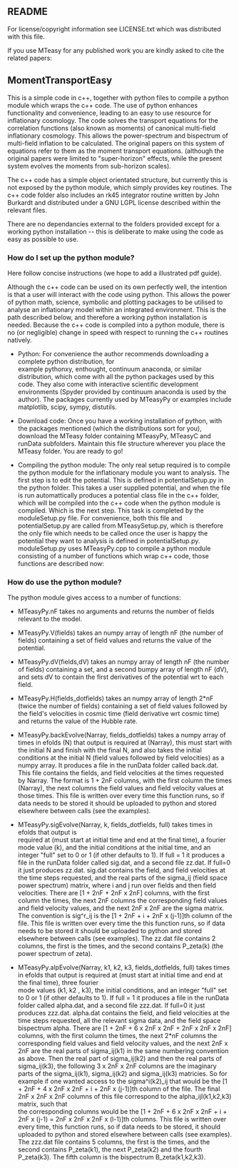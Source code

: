 ## README ##

For license/copyright information see LICENSE.txt which was distributed with this file. 

If you use MTeasy for any published work you are kindly asked to cite the related papers: 


## MomentTransportEasy ##

This is a simple code in c++, together with python files to compile a python module which 
wraps the c++ code. The use of python enhances functionality and convenience, leading to an 
easy to use resource for inflationary cosmology. The code solves the transport equations for
the correlation functions (also known as moments) of canonical multi-field inflationary 
cosmology. This allows the power-spectrum and bispectrum of multi-field inflation to be 
calculated. The original papers on this system of equations refer to them as the moment transport 
equations. (although the original papers were limited to "super-horizon" effects, 
while the present system evolves the moments from sub-horizon scales).

The c++ code has a simple object orientated structure, but currently this is not exposed by 
the python module, which simply provides key routines. The c++ code folder also includes an rk45 
integrator routine written by John Burkardt and distributed under a GNU LGPL license described
within the relevant files. 

There are no dependancies external to the folders provided except for a working python 
installation -- this is deliberate to make using the code as easy as possible to use.

### How do I set up the python module? ###

Here follow concise instructions (we hope to add a illustrated pdf guide).

Although the c++ code can be used on its own perfectly well, the intention is that a user will
interact with the code using python. This allows the power of python math, science, symbolic and
plotting packages to be utilised to analyse an inflationary model within an integrated 
environment. This is the path described below, and therefore a working python installation is 
needed. Because the c++ code is compiled into a python module, there is no (or negligible) 
change in speed with respect to running the c++ routines natively. 

* Python:  For convenience the author recommends downloading a complete python distribution, for  
  example pythonxy, enthought, continuum anaconda, or similar distribution, which come with all 
  the python packages used by this code. They also come with interactive scientific development 
  environments (Spyder provided by continuum anaconda is used by the author). The packages 
  currently used by MTeasyPy or examples include matplotlib, scipy, sympy, distutils. 

* Download code: Once you have a working installation of python, with the packages mentioned
  (which the distributions sort for you), download the MTeasy folder containing MTeasyPy, 
  MTeasyC and runData subfolders. Maintain this file structure wherever you place the MTeasy 
  folder. You are ready to go!

* Compiling the python module: The only real setup required is to compile the python module for 
  the inflationary module you want to analysis. The first step is to edit the potential. This 
  is defined in potentialSetup.py in the python folder. This takes a user supplied potential, 
  and when the file is run automattically produces a potential class file in the c++ folder, 
  which will be compiled into the c++ code when the python module is compiled. Which is the next 
  step. This task is completed by the moduleSetup.py file. For convenience, both this file and 
  potentialSetup.py are called from MTeasySetup.py, which is therefore the only file which needs 
  to be called once the user is happy the potential they want to analysis is defined in 
  potentialSetup.py. moduleSetup.py uses MTeasyPy.cpp to compile a python module consisting of 
  a number of functions which wrap c++ code, those functions are described now: 

### How do use the python module? ###
The python module gives access to a number of functions:

  - MTeasyPy.nF takes no arguments and returns the number of fields relevant to the model.  
  
  - MTeasyPy.V(fields) takes an numpy array of length nF (the number of fields) containing a set 
    of field values and returns the value of the potential.

  - MTeasyPy.dV(fields,dV) takes an numpy array of length nF (the number of fields) containing a 
    set, and a second bumpy array of length nF (dV), and sets dV to contain the first
    derivatives of the potential wrt to each field.

  - MTeasyPy.H(fields_dotfields) takes an numpy array of length 2*nF (twice the number of 
    fields) containing a set of field values followed by the field's velocities in cosmic time 
    (field derivative wrt cosmic time) and returns the value of the Hubble rate.

  - MTeasyPy.backEvolve(Narray, fields_dotfields) takes a numpy array of times in efolds (N) 
    that output is required at (Narray), this must start with the initial N and finish with the 
    final N, and also takes the initial conditions at the initial N (field values followed by 
    field velocities) as a numpy array. It produces a file in the runData folder called 
    back.dat. This file contains the fields, and field velocities at the times requested by 
    Narray. The format is 1 + 2nF columns, with the first column the times (Narray), the next 
    columns the field values and field velocity values at those times. This file is written over 
    every time this function runs, so if data needs to be stored it should be uploaded to python 
    and stored elsewhere between calls (see the examples).

  - MTeasyPy.sigEvolve(Narray, k, fields_dotfields, full) takes times in efolds that output is   
    required at (must start at initial time and end at the final time), a fourier mode value 
    (k), and the initial conditions at the initial time, and an integer "full" set to 0 or 1 
    (if other defaults to 1). If full = 1 it produces a file in the runData folder called 
    sig.dat, and a second file zz.dat. If full=0 it just produces zz.dat. sig.dat contains the 
    field, and field velocities at the time steps requested, and the real parts of the sigma_ij 
    (field space power spectrum) matrix, where i and j run over fields and then field 
    velocities. There are [1 + 2nF + 2nF x 2nF] columns, with the first column the times, the 
    next 2nF columns the corresponding field values and field velocity values, and 
    the next 2nF x 2nF are the sigma matrix. The convention is sig^r_ij is the [1 + 2nF + i + 
    2nF x (j-1)]th column of the file. This file is written over every time the this function 
    runs, so if data needs to be stored it should be uploaded to python and stored elsewhere 
    between calls (see examples). The zz.dat file contains 2 columns, the first is the times, 
    and the second contains P_zeta(k) (the power spectrum of zeta).

 -  MTeasyPy.alpEvolve(Narray, k1, k2, k3, fields_dotfields, full) takes times in efolds that 
    output is required at (must start at initial time and end at the final time), three fourier  
    mode values (k1, k2 , k3), the initial conditions, and an integer "full" set to 0 or 1 (if 
    other defaults to 1). If full = 1 it produces a file in the runData folder called 
    alpha.dat, and a second file zzz.dat. If full=0 it just produces zzz.dat. alpha.dat 
    contains the field, and field velocities at the time steps requested, all the relevant sigma 
    data, and the field space bispectrum alpha. There are [1 + 2nF + 6 x 2nF x 2nF + 2nF x 
    2nF x 2nF] columns, with the first column the times, the next 2*nF columns the 
    corresponding field values and field velocity values, and the next 2nF x 2nF are the real 
    parts of sigma_ij(k1) in the same numbering convention as above. Then the real part of 
    sigma_ij(k2) and then the real parts of sigma_ij(k3), the following 3 x 2nF x 2nF columns are 
    the imaginary parts of the sigma_ij(k1), sigma_ij(k2) and sigma_ij(k3) matricies. So for 
    example if one wanted access to the sigma^i(k2)_ij that would be the 
    [1 + 2nF + 4 x 2nF x 2nF + i + 2nF x (j-1)]th column of the file. The final 
    2nF x 2nF x 2nF columns of this file correspond to the alpha_ijl(k1,k2,k3) matrix, such that     
    the corresponding columns would be the [1 + 2nF + 6 x 2nF x 2nF + i + 2nF x (j-1) = 
    2nF x 2nF x 2nF x (l-1)]th columns. This file is written over every time, this function runs, so 
    if data needs to be stored, it should uploaded to python and stored elsewhere between calls 
    (see examples). The zzz.dat file contains 5 columns, the first is the times, and the second 
    contains P_zeta(k1), the next P_zeta(k2) and the fourth P_zeta(k3). The fifth column is the 
    bispectrum B_zeta(k1,k2,k3).